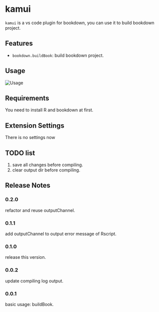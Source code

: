 # kamui

`kamui` is a vs code plugin for bookdown, you can use it to build bookdown project.

## Features

* `bookdown.buildBook`: build bookdown project.

## Usage

![Usage](./usage.gif)

## Requirements

You need to install R and bookdown at first.

## Extension Settings

There is no settings now

## TODO list

1. save all changes before compiling.
2. clear output dir before compiling.

## Release Notes

### 0.2.0

refactor and reuse outputChannel.

### 0.1.1

add outputChannel to output error message of Rscript.

### 0.1.0

release this version.

### 0.0.2

update compiling log output.

### 0.0.1

basic usage: buildBook.
